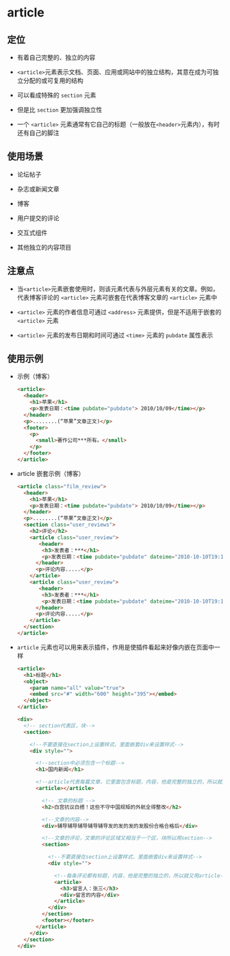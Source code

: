 # article

## 定位

+ 有着自己完整的、独立的内容

+ `<article>`元素表示文档、页面、应用或网站中的独立结构，其意在成为可独立分配的或可复用的结构

+ 可以看成特殊的 `section` 元素

+ 但是比 `section` 更加强调独立性

+ 一个 `<article>` 元素通常有它自己的标题（一般放在`<header>`元素内），有时还有自己的脚注

## 使用场景

+ 论坛帖子

+ 杂志或新闻文章

+ 博客

+ 用户提交的评论

+ 交互式组件

+ 其他独立的内容项目

## 注意点

+ 当`<article>`元素嵌套使用时，则该元素代表与外层元素有关的文章。例如，代表博客评论的 `<article>` 元素可嵌套在代表博客文章的 `<article>` 元素中

+ `<article>` 元素的作者信息可通过 `<address>` 元素提供，但是不适用于嵌套的 `<article>` 元素

+ `<article>` 元素的发布日期和时间可通过 `<time>` 元素的 `pubdate` 属性表示

## 使用示例

+ 示例（博客）

    ```html
    <article>
      <header>
        <h1>苹果</h1>
        <p>发表日期：<time pubdate="pubdate"> 2010/10/09</time></p>
      </header>
      <p>........(“苹果”文章正文)</p>
      <footer>
        <p>
          <small>著作公司***所有。</small>
        </p>
      </footer>
    </article>
    ```

+ article 嵌套示例（博客）

    ```html
    <article class="film_review">
      <header>
        <h1>苹果</h1>
        <p>发表日期：<time pubdate="pubdate"> 2010/10/09</time></p>
      </header>
      <p>........(“苹果”文章正文)</p>
      <section class="user_reviews">
        <h2>评论</h2>
        <article class="user_review">
           <header>
            <h3>发表者：***</h1>
            <p>发表日期：<time pubdate="pubdate" dateime="2010-10-10T19:10-08:00">一个小时前</time></p>
          </header>
          <p>评论内容.....</p>
        </article>
        <article class="user_review">
           <header>
            <h3>发表者：***</h1>
            <p>发表日期：<time pubdate="pubdate" dateime="2010-10-10T19:10-08:00">一个小时前</time></p>
          </header>
          <p>评论内容.....</p>
        </article>
      </section>
    </article>
    ```

+ `article` 元素也可以用来表示插件，作用是使插件看起来好像内嵌在页面中一样

    ```html
    <article>
      <h1>标题</h1>
      <object>
        <param name="all" value="true">
        <embed src="#" width="600" height="395"></embed>
      </object>
    </article>
    ```

    ```html
    <div>
      <!-- section代表区，块-->
      <section>

        <!--不要直接在section上设置样式，里面嵌套div来设置样式-->
        <div style="">

          <!--section中必须包含一个标题-->
          <h1>国内新闻</h1>

          <!--article代表每篇文章，它里面包含标题，内容，他是完整的独立的，所以就用article-->
          <article></article>

            <!-- 文章的标题 -->
            <h2>白宫抗议白搭！这些不守中国规矩的外航全得整改</h2>

            <!--文章的内容-->
            <div>辅导辅导辅导辅导辅导发的发的发的发股份合格合格后</div>

            <!--文章的评论，文章的评论区域又相当于一个区，块所以用section-->
            <section>

              <!--不要直接在section上设置样式，里面嵌套div来设置样式-->
              <div style="">

                <!--每条评论都有标题，内容，他是完整的独立的，所以就又用article-->
                <article>
                  <h3>留言人：张三</h3>
                  <div>留言的内容</div>
                </article>
              </div>
            </section>
            <footer></footer>
          </article>
        </div>
      </section>
    </div>
    ```
